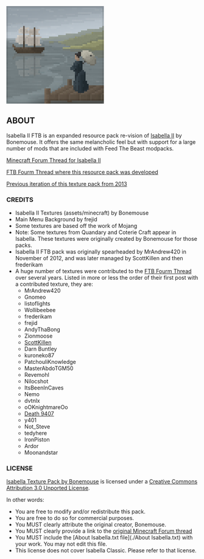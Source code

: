 ![](./pack.png)

## ABOUT

Isabella II FTB is an expanded resource pack re-vision of [Isabella II](http://www.minecraftforum.net/topic/242175-Isabella/) by Bonemouse. It offers the same melancholic feel but with support for a large number of mods that are included with Feed The Beast modpacks.

[Minecraft Forum Thread for Isabella II](http://www.minecraftforum.net/topic/242175-Isabella/)

[FTB Fourm Thread where this resource pack was developed](http://forum.feed-the-beast.com/threads/16x-isabella-ii-ftb-edition.1379/)

[Previous iteration of this texture pack from 2013](https://bitbucket.org/Frederikam/isabella-ii-ftb)

### CREDITS

* Isabella II Textures (assets/minecraft) by Bonemouse
* Main Menu Background by frejid
* Some textures are based off the work of Mojang
* Note: Some textures from Quandary and Coterie Craft appear in Isabella. These textures were originally created by Bonemouse for those packs.
* Isabella II FTB pack was originally spearheaded by MrAndrew420 in November of 2012, and was later managed by ScottKillen and then frederikam
* A huge number of textures were contributed to the [FTB Fourm Thread](http://forum.feed-the-beast.com/threads/16x-isabella-ii-ftb-edition.1379/) over several years. Listed in more or less the order of their first post with a contributed texture, they are: 
    * MrAndrew420 
    * Gnomeo
    * listoflights
    * Wollibeebee
    * frederikam
    * frejid
    * AndyThaBong
    * Zionmoose
    * [ScottKillen](https://github.com/ScottKillen)
    * Darn Buntley
    * kuroneko87
    * PatchouliKnowledge
    * MasterAbdoTGM50
    * Revemohl
    * Nilocshot
    * ItsBeenInCaves
    * Nemo
    * dvtnlx
    * oOKnightmareOo
    * [Death 9407](https://github.com/Akull9)
    * y401
    * Not_Steve
    * tedyhere
    * IronPiston
    * Ardor
    * Moonandstar 
  

### LICENSE

[Isabella Texture Pack by Bonemouse](http://www.minecraftforum.net/topic/242175-Isabella/) is licensed under a [Creative Commons Attribution 3.0 Unported License](http://creativecommons.org/licenses/by/3.0/).

In other words:
- You are free to modify and/or redistribute this pack.
- You are free to do so for commercial purposes.
- You MUST clearly attribute the original creator, Bonemouse.
- You MUST clearly provide a link to the [original Minecraft Forum thread](http://www.minecraftforum.net/topic/242175-Isabella/)
- You MUST include the [About Isabella.txt file](./About Isabella.txt) with your work. You may not edit this file.
- This license does not cover Isabella Classic. Please refer to that license.
